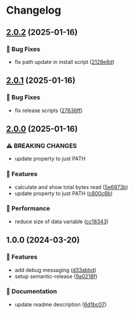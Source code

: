 # Changelog

## [2.0.2](https://github.com/Norgate-AV/NAVDatabase.Amx.ConfigFromFile/compare/v2.0.1...v2.0.2) (2025-01-16)

### 🐛 Bug Fixes

- fix path update in install script ([2128e8d](https://github.com/Norgate-AV/NAVDatabase.Amx.ConfigFromFile/commit/2128e8d8b63f166ea984862ddb75f5379e74fcb3))

## [2.0.1](https://github.com/Norgate-AV/NAVDatabase.Amx.ConfigFromFile/compare/v2.0.0...v2.0.1) (2025-01-16)

### 🐛 Bug Fixes

- fix release scripts ([27636ff](https://github.com/Norgate-AV/NAVDatabase.Amx.ConfigFromFile/commit/27636ff2f5ae980b98b6ba6e1653195975809b39))

## [2.0.0](https://github.com/Norgate-AV/NAVDatabase.Amx.ConfigFromFile/compare/v1.0.0...v2.0.0) (2025-01-16)

### ⚠ BREAKING CHANGES

- update property to just PATH

### 🌟 Features

- calculate and show total bytes read ([5e6973b](https://github.com/Norgate-AV/NAVDatabase.Amx.ConfigFromFile/commit/5e6973b26ee183cedda249b5bc3490111520d265))
- update property to just PATH ([c800c6b](https://github.com/Norgate-AV/NAVDatabase.Amx.ConfigFromFile/commit/c800c6b2f6468e13335bf9abbef967db39aa2042))

### 🚀 Performance

- reduce size of data variable ([cc18343](https://github.com/Norgate-AV/NAVDatabase.Amx.ConfigFromFile/commit/cc18343daa613dc25c5552b7b0210e4153aa33ee))

## 1.0.0 (2024-03-20)

### 🌟 Features

- add debug messaging ([d33abbd](https://github.com/Norgate-AV/NAVDatabase.Amx.ConfigFromFile/commit/d33abbdafc67021710b327f7f7eb61c9a598026f))
- setup semantic-release ([9a0218f](https://github.com/Norgate-AV/NAVDatabase.Amx.ConfigFromFile/commit/9a0218fcbbc259c7307fb83e8f6cf72633a33b42))

### 📖 Documentation

- update readme description ([6d1bc07](https://github.com/Norgate-AV/NAVDatabase.Amx.ConfigFromFile/commit/6d1bc07653344815d27aec7d0074ea5f8ee65f47))
